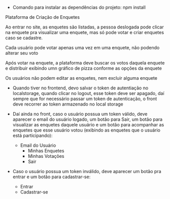 * Comando para instalar as dependências do projeto: npm install

Plataforma de Criação de Enquetes

Ao entrar no site, as enquetes são listadas, a pessoa deslogada pode clicar na enquete pra visualizar uma enquete, mas só pode votar e criar enquetes caso se cadastre.

Cada usuário pode votar apenas uma vez em uma enquete, não podendo alterar seu voto

Após votar na enquete, a plataforma deve buscar os votos daquela enquete e distribuir exibindo umn gráfico de pizza conforme as opções da enquete

Os usuários não podem editar as enquetes, nem excluir alguma enquete

* Quando tiver no frontend, devo salvar o token de autentiação no localstorage, quando clicar no logout, esse token deve ser apagado, daí sempre que for necessário passar um token de autenticação, o front deve recorrer ao token armazenado no local storage

* Daí ainda no front, caso o usuário possua um token válido, deve aparecer o email do usuário logado, um botão para Sair, um botão para visualizar as enquetes daquele usuário e um botão para acompanhar as enquetes que esse usuário votou (exibindo as enquetes que o usuário está participando):
    - Email do Usuário
        - Minhas Enquetes
        - Minhas Votações
        - Sair

* Caso o usuário possua um token inválido, deve aparecer um botão pra entrar e um botão para cadastrar-se:
    - Entrar
    - Cadastrar-se